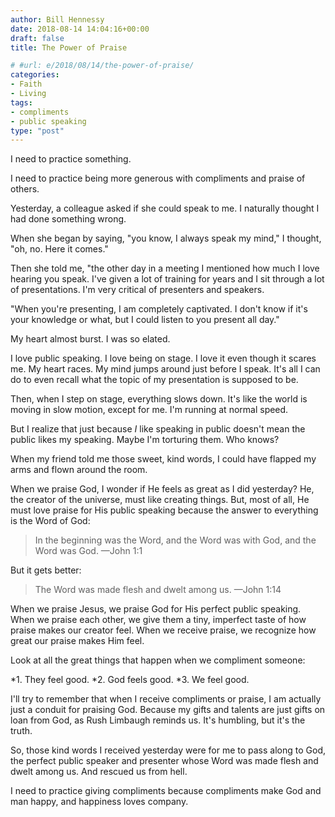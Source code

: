 ```yaml
---
author: Bill Hennessy
date: 2018-08-14 14:04:16+00:00
draft: false
title: The Power of Praise

# #url: e/2018/08/14/the-power-of-praise/
categories:
- Faith
- Living
tags:
- compliments
- public speaking
type: "post"
---
```


I need to practice something.

I need to practice being more generous with compliments and praise of others.

Yesterday, a colleague asked if she could speak to me. I naturally thought I had done something wrong.

When she began by saying, "you know, I always speak my mind," I thought, "oh, no. Here it comes."

Then she told me, "the other day in a meeting I mentioned how much I love hearing you speak. I've given a lot of training for years and I sit through a lot of presentations. I'm very critical of presenters and speakers.

"When you're presenting, I am completely captivated. I don't know if it's your knowledge or what, but I could listen to you present all day."

My heart almost burst. I was so elated.

I love public speaking. I love being on stage. I love it even though it scares me. My heart races. My mind jumps around just before I speak. It's all I can do to even recall what the topic of my presentation is supposed to be.

Then, when I step on stage, everything slows down. It's like the world is moving in slow motion, except for me. I'm running at normal speed.

But I realize that just because _I_ like speaking in public doesn't mean the public likes my speaking. Maybe I'm torturing them. Who knows?

When my friend told me those sweet, kind words, I could have flapped my arms and flown around the room.

When we praise God, I wonder if He feels as great as I did yesterday? He, the creator of the universe, must like creating things. But, most of all, He must love praise for His public speaking because the answer to everything is the Word of God:



> In the beginning was the Word, and the Word was with God, and the Word was God. —John 1:1



But it gets better:



> The Word was made flesh and dwelt among us. —John 1:14



When we praise Jesus, we praise God for His perfect public speaking. When we praise each other, we give them a tiny, imperfect taste of how praise makes our creator feel. When we receive praise, we recognize how great our praise makes Him feel.

Look at all the great things that happen when we compliment someone:




*1. They feel good.
*2. God feels good.
*3. We feel good.


I'll try to remember that when I receive compliments or praise, I am actually just a conduit for praising God. Because my gifts and talents are just gifts on loan from God, as Rush Limbaugh reminds us. It's humbling, but it's the truth.

So, those kind words I received yesterday were for me to pass along to God, the perfect public speaker and presenter whose Word was made flesh and dwelt among us. And rescued us from hell.

I need to practice giving compliments because compliments make God and man happy, and happiness loves company.
